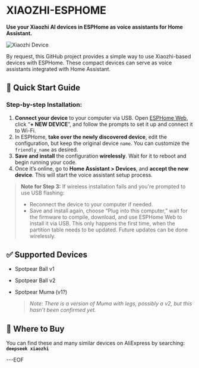 
# XIAOZHI-ESPHOME

**Use your Xiaozhi AI devices in ESPHome as voice assistants for Home Assistant.**

![Xiaozhi Device](https://github.com/user-attachments/assets/8e66a3d6-527b-4047-9f0c-fb7c9cb2490f)

By request, this GitHub project provides a simple way to use Xiaozhi-based devices with ESPHome. These compact devices can serve as voice assistants integrated with Home Assistant.

## 🚀 Quick Start Guide

### Step-by-step Installation:

1. **Connect your device** to your computer via USB. Open [ESPHome Web](https://web.esphome.io), click “**+ NEW DEVICE**”, and follow the prompts to set it up and connect it to Wi-Fi.
2. In ESPHome, **take over the newly discovered device**, edit the configuration, but keep the original device `name`. You can customize the `friendly_name` as desired.
3. **Save and install** the configuration **wirelessly**. Wait for it to reboot and begin running your code.
4. Once it’s online, go to **Home Assistant > Devices**, and **accept the new device**. This will start the voice assistant setup process.

> **Note for Step 3:**
> If wireless installation fails and you're prompted to use USB flashing:
>
> * Reconnect the device to your computer if needed.
> * Save and install again, choose “Plug into this computer,” wait for the firmware to compile, download, and use ESPHome Web to install it via USB.
>   This only happens the first time, when the partition table needs to be updated. Future updates can be done wirelessly.

## ✅ Supported Devices

* Spotpear Ball v1
* Spotpear Ball v2
* Spotpear Muma (v1?)

  > *Note: There is a version of Muma with legs, possibly a v2, but this hasn’t been confirmed yet.*

## 🛒 Where to Buy

You can find these and many similar devices on AliExpress by searching:
**`deepseek xiaozhi`**

---EOF


